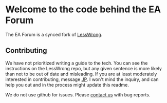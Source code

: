 # Welcome to the code behind the EA Forum

The EA Forum is a synced fork of [LessWrong](https://github.com/LessWrong2/Lesswrong2).

## Contributing

We have not prioritized writing a guide to the tech. You can see the instructions on the LessWrong repo, but any given sentence is more likely than not to be out of date and misleading. If you are at least moderately interested in contributing, message [JP](https://forum.effectivealtruism.org/users/jpaddison). I won't mind the inquiry, and can help you out and in the process might update this readme.

We do not use github for issues. Please [contact us](https://forum.effectivealtruism.org/contact) with bug reports.
